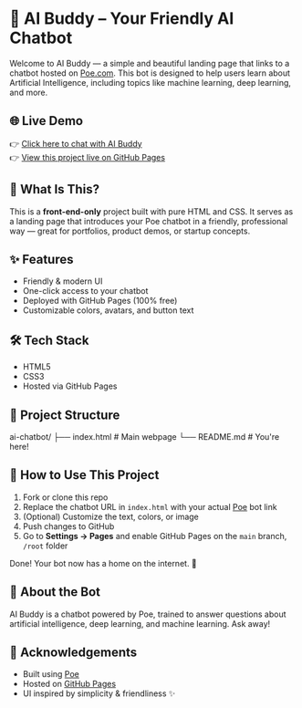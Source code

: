 # 🤖 AI Buddy – Your Friendly AI Chatbot

Welcome to AI Buddy — a simple and beautiful landing page that links to a chatbot hosted on [Poe.com](https://poe.com). This bot is designed to help users learn about Artificial Intelligence, including topics like machine learning, deep learning, and more.


## 🌐 Live Demo

👉 [Click here to chat with AI Buddy](https://poe.com/AI_Buddy_ASSISTANT)  
👉 [View this project live on GitHub Pages](https://mpholorriey25.github.io/ai-chatbot/)



## 🧠 What Is This?

This is a **front-end-only** project built with pure HTML and CSS. It serves as a landing page that introduces your Poe chatbot in a friendly, professional way — great for portfolios, product demos, or startup concepts.


## ✨ Features

- Friendly & modern UI
- One-click access to your chatbot
- Deployed with GitHub Pages (100% free)
- Customizable colors, avatars, and button text


## 🛠️ Tech Stack

- HTML5
- CSS3
- Hosted via GitHub Pages


## 📁 Project Structure

ai-chatbot/
├── index.html # Main webpage
└── README.md # You're here!


## 🚀 How to Use This Project

1. Fork or clone this repo
2. Replace the chatbot URL in `index.html` with your actual [Poe](https://poe.com) bot link
3. (Optional) Customize the text, colors, or image
4. Push changes to GitHub
5. Go to **Settings → Pages** and enable GitHub Pages on the `main` branch, `/root` folder

Done! Your bot now has a home on the internet. 🏡


## 💬 About the Bot

AI Buddy is a chatbot powered by Poe, trained to answer questions about artificial intelligence, deep learning, and machine learning. Ask away!


## 🙌 Acknowledgements

- Built using [Poe](https://poe.com)
- Hosted on [GitHub Pages](https://pages.github.com/)
- UI inspired by simplicity & friendliness ✨




